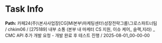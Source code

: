 # Task Info

**Path:** 카페24(주)\본사사업장\[CG]MI본부\마케팅센터\성장전략그룹\그로스파트너팀 / chkim06 / [275189] 내부 소통 (본부 내 마케터 CS 지원, 이슈 케어_ 슬랙,지라) _ CMC API 추가 개발 요청 - 개발 완료 후 테스트 진행 / 2025-08-01_00-00-00

